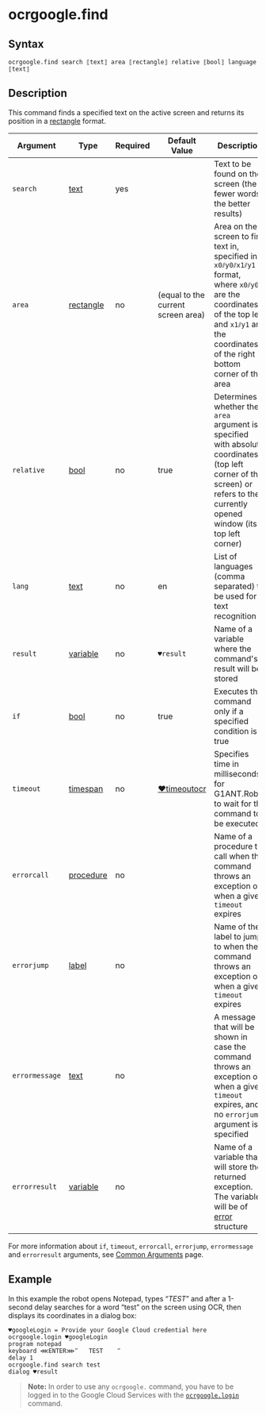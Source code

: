 # ocrgoogle.find

## Syntax

```G1ANT
ocrgoogle.find search ⟦text⟧ area ⟦rectangle⟧ relative ⟦bool⟧ language ⟦text⟧
```

## Description

This command finds a specified text on the active screen and returns its position in a [rectangle](../../G1ANT.Language/G1ANT.Language/Structures/RectangleStructure.md) format.

| Argument | Type | Required | Default Value | Description |
| -------- | ---- | -------- | ------------- | ----------- |
|`search`| [text](../../G1ANT.Language/Structures/TextStructure.md) | yes |  | Text to be found on the screen (the fewer words, the better results) |
| `area`         | [rectangle](../../G1ANT.Language/G1ANT.Language/Structures/RectangleStructure.md) | no | (equal to the current screen area) | Area on the screen to find text in, specified in `x0⫽y0⫽x1⫽y1` format, where `x0⫽y0` are the coordinates of the top left and `x1⫽y1` are the coordinates of the right bottom corner of the area |
|`relative`| [bool](../../G1ANT.Language/Structures/BooleanStructure.md) | no | true | Determines whether the `area` argument is specified with absolute coordinates (top left corner of the screen) or refers to the currently opened window (its top left corner) |
|`lang`| [text](../../G1ANT.Language/Structures/TextStructure.md) | no | en | List of languages (comma separated) to be used for text recognition |
| `result`       | [variable](../../G1ANT.Language/Structures/VariableStructure.md) | no       | `♥result`                                                   | Name of a variable where the command's result will be stored |
| `if`           | [bool](../../G1ANT.Language/Structures/BooleanStructure.md) | no       | true                                                        | Executes the command only if a specified condition is true   |
| `timeout`      | [timespan](../../G1ANT.Language/Structures/TimeSpanStructure.md) | no       | [♥timeoutocr](../Variables/TimeoutOcrVariable.md) | Specifies time in milliseconds for G1ANT.Robot to wait for the command to be executed |
| `errorcall`    | [procedure](../../G1ANT.Language/Structures/ProcedureStructure.md) | no       |                                                             | Name of a procedure to call when the command throws an exception or when a given `timeout` expires |
| `errorjump`    | [label](../../G1ANT.Language/Structures/LabelStructure.md) | no       |                                                             | Name of the label to jump to when the command throws an exception or when a given `timeout` expires |
| `errormessage` | [text](../../G1ANT.Language/Structures/TextStructure.md) | no       |                                                             | A message that will be shown in case the command throws an exception or when a given `timeout` expires, and no `errorjump` argument is specified |
| `errorresult`  | [variable](../../G1ANT.Language/Structures/VariableStructure.md) | no       |                                                             | Name of a variable that will store the returned exception. The variable will be of [error](../../G1ANT.Language/Structures/ErrorStructure.md) structure  |

For more information about `if`, `timeout`, `errorcall`, `errorjump`, `errormessage` and `errorresult` arguments, see [Common Arguments](../../../appendices/common-arguments.md) page.

## Example

In this example the robot opens Notepad, types “*TEST*” and after a 1-second delay searches for a word “test” on the screen using OCR, then displays its coordinates in a dialog box:

```G1ANT
♥googleLogin = Provide your Google Cloud credential here
ocrgoogle.login ♥googleLogin
program notepad
keyboard ⋘ENTER⋙‴   TEST    ‴
delay 1
ocrgoogle.find search test
dialog ♥result
```

> **Note:** In order to use any `ocrgoogle.` command, you have to be logged in to the Google Cloud Services with the [`ocrgoogle.login`](OcrGoogleLoginCommand.md) command.


